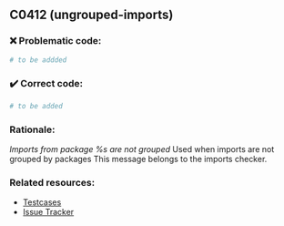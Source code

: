 ## C0412 (ungrouped-imports)

### :x: Problematic code:

```python
# to be addded
```

### :heavy_check_mark: Correct code:

```python
# to be added
```

### Rationale:

 *Imports from package %s are not grouped*
  Used when imports are not grouped by packages This message belongs to the
  imports checker.



### Related resources:

- [Testcases](#)
- [Issue Tracker](https://github.com/PyCQA/pylint/issues?q=is%3Aissue+%22ungrouped-imports%22+OR+%22C0412%22)
